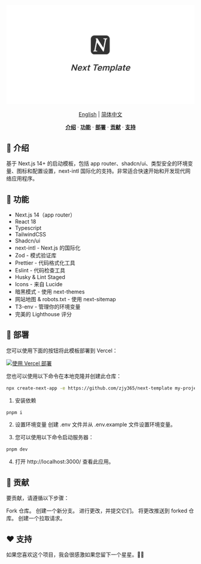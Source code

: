 <a href="https://next-template-fast.vercel.app/">
<img src="./public/og.png" alt="logo">
</a>
<p align="center">
  <a href="./README.md">English</a> | 
  <a href="./README_zh.md">简体中文</a> 
</p>

<p align="center">
  <a href="#-介绍"><strong>介绍</strong></a> ·
  <a href="#-功能"><strong>功能</strong></a> ·
  <a href="#-部署"><strong>部署</strong></a> ·
  <a href="#-贡献"><strong>贡献</strong></a> ·
  <a href="#%EF%B8%8F-支持"><strong>支持</strong></a>
</p>

## 📖 介绍

基于 Next.js 14+ 的启动模板，包括 app router、shadcn/ui、类型安全的环境变量、图标和配置设置，next-intl 国际化的支持。非常适合快速开始和开发现代网络应用程序。

## 🎉 功能

- Next.js 14（app router）
- React 18
- Typescript
- TailwindCSS
- Shadcn/ui
- next-intl - Next.js 的国际化
- Zod - 模式验证库
- Prettier - 代码格式化工具
- Eslint - 代码检查工具
- Husky & Lint Staged
- Icons - 来自 Lucide
- 暗黑模式 - 使用 next-themes
- 网站地图 & robots.txt - 使用 next-sitemap
- T3-env - 管理你的环境变量
- 完美的 Lighthouse 评分

## 🚀 部署

您可以使用下面的按钮将此模板部署到 Vercel：

[![使用 Vercel 部署](https://vercel.com/button)](https://vercel.com/new/clone?repository-url=https%3A%2F%2Fgithub.com%2Fzjy365%2Fnext-template)

您也可以使用以下命令在本地克隆并创建此仓库：

```bash
npx create-next-app -e https://github.com/zjy365/next-template my-project-name
```

1. 安装依赖

```bash
pnpm i
```

2. 设置环境变量
   创建 .env 文件并从 .env.example 文件设置环境变量。

3. 您可以使用以下命令启动服务器：

```bash
pnpm dev
```

4. 打开 http://localhost:3000/ 查看此应用。

## 🤝 贡献

要贡献，请遵循以下步骤：

Fork 仓库。
创建一个新分支。
进行更改，并提交它们。
将更改推送到 forked 仓库。
创建一个拉取请求。

## ❤️ 支持

如果您喜欢这个项目，我会很感激如果您留下一个星星。🌟😊
